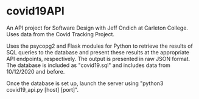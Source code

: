 # covid19API
An API project for Software Design with Jeff Ondich at Carleton College. Uses data from the Covid Tracking Project.

Uses the psycopg2 and Flask modules for Python to retrieve the results of SQL queries to the database and present these results at
the appropriate API endpoints, respectively. The output is presented in raw JSON format. The database is included as "covid19.sql" and includes
data from 10/12/2020 and before.

Once the database is set up, launch the server using "python3 covid19_api.py [host] [port]".
